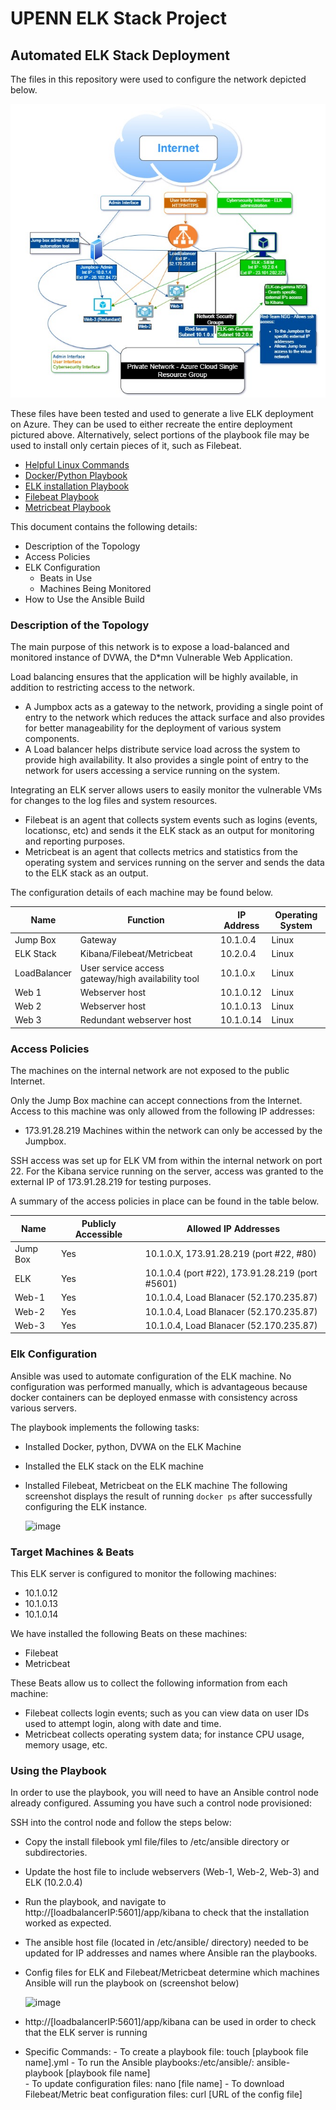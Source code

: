 # UPENN ELK Stack Project
## Automated ELK Stack Deployment

The files in this repository were used to configure the network depicted below.

![image](https://github.com/ozk649/UPENN-ELKSTACK-PROJECT/blob/main/Diagram/Project%201.jpg)

These files have been tested and used to generate a live ELK deployment on Azure. They can be used to either recreate the entire deployment pictured above. Alternatively, select portions of the playbook file may be used to install only certain pieces of it, such as Filebeat.

- [Helpful Linux Commands](https://github.com/ozk649/UPENN-ELKSTACK-PROJECT/blob/main/Bash/command-ssh-keygeneration.txt)
- [Docker/Python Playbook](https://github.com/ozk649/UPENN-ELKSTACK-PROJECT/blob/main/Ansible/pentest.yml)
- [ELK installation Playbook](https://github.com/ozk649/UPENN-ELKSTACK-PROJECT/blob/main/Ansible/install-ELK.yml)
- [Filebeat Playbook](https://github.com/ozk649/UPENN-ELKSTACK-PROJECT/blob/main/Ansible/filebeat-playbook.yml)
- [Metricbeat Playbook](https://github.com/ozk649/UPENN-ELKSTACK-PROJECT/blob/main/Ansible/metricbeat-playbook.yml)

This document contains the following details:
- Description of the Topology
- Access Policies
- ELK Configuration
  - Beats in Use
  - Machines Being Monitored
- How to Use the Ansible Build


### Description of the Topology

The main purpose of this network is to expose a load-balanced and monitored instance of DVWA, the D*mn Vulnerable Web Application.

Load balancing ensures that the application will be highly available, in addition to restricting access to the network.
- A Jumpbox acts as a gateway to the network, providing a single point of entry to the network which reduces the attack surface and also provides for better manageability for the deployment of various system components.
- A Load balancer helps distribute service load across the system to provide high availability. It also provides a single point of entry to the network for users accessing a service running on the system.

Integrating an ELK server allows users to easily monitor the vulnerable VMs for changes to the log files and system resources.
- Filebeat is an agent that collects system events such as logins (events, locationsc, etc)  and sends it the ELK stack as an output for monitoring and reporting purposes.
- Metricbeat is an agent that collects metrics and statistics from the operating system and services running on the server and sends the data to the ELK stack as an output.

The configuration details of each machine may be found below.


| Name         | Function                                            | IP Address | Operating System |
|----------    |-----------------------------------------------------|------------|------------------|
| Jump Box     | Gateway                                             | 10.1.0.4   | Linux            |
| ELK Stack    | Kibana/Filebeat/Metricbeat                          | 10.2.0.4   | Linux            |
| LoadBalancer | User service access gateway/high availability tool  | 10.1.0.x   | Linux            |
| Web 1        | Webserver host                                      | 10.1.0.12  | Linux            |
| Web 2        | Webserver host                                      | 10.1.0.13  | Linux            |
| Web 3        | Redundant webserver host                            | 10.1.0.14  | Linux            |

### Access Policies

The machines on the internal network are not exposed to the public Internet. 

Only the Jump Box machine can accept connections from the Internet. Access to this machine was only allowed from the following IP addresses:
- 173.91.28.219
Machines within the network can only be accessed by the Jumpbox.

SSH access was set up for ELK VM from within the internal network on port 22. For the Kibana service running on the server, access was granted to the external IP of 173.91.28.219 for testing purposes.

A summary of the access policies in place can be found in the table below.

| Name     | Publicly Accessible | Allowed IP Addresses                           |
|----------|---------------------|----------------------------------------------- | 
| Jump Box | Yes                 | 10.1.0.X, 173.91.28.219 (port #22, #80)        |
| ELK      | Yes                 | 10.1.0.4 (port #22), 173.91.28.219 (port #5601)|
| Web-1    | Yes                 | 10.1.0.4, Load Blanacer (52.170.235.87)        |
| Web-2    | Yes                 | 10.1.0.4, Load Blanacer (52.170.235.87)        |
| Web-3    | Yes                 | 10.1.0.4, Load Blanacer (52.170.235.87)        |
### Elk Configuration

Ansible was used to automate configuration of the ELK machine. No configuration was performed manually, which is advantageous because docker containers can be deployed enmasse with consistency across various servers.

The playbook implements the following tasks:
- Installed Docker, python, DVWA on the ELK Machine
- Installed the ELK stack on the ELK machine
- lnstalled Filebeat, Metricbeat on the ELK machine
The following screenshot displays the result of running `docker ps` after successfully configuring the ELK instance.

  ![image](https://user-images.githubusercontent.com/44678341/159196357-ebcb4cef-5085-4c90-a1b3-f47ace5399ef.png)

### Target Machines & Beats
This ELK server is configured to monitor the following machines:
- 10.1.0.12
- 10.1.0.13
- 10.1.0.14

We have installed the following Beats on these machines:
- Filebeat
- Metricbeat

These Beats allow us to collect the following information from each machine:
- Filebeat collects login events; such as you can view data on user IDs used to attempt login, along with date and time.
- Metricbeat collects operating system data; for instance CPU usage, memory usage, etc.

### Using the Playbook
In order to use the playbook, you will need to have an Ansible control node already configured. Assuming you have such a control node provisioned: 

SSH into the control node and follow the steps below:
- Copy the install filebook yml file/files to /etc/ansible directory or subdirectories.
- Update the host file to include webservers (Web-1, Web-2, Web-3) and ELK (10.2.0.4)
- Run the playbook, and navigate to http://[loadbalancerIP:5601]/app/kibana to check that the installation worked as expected.
- The ansible host file (located in /etc/ansible/ directory) needed to be updated for IP addresses and names where Ansible ran the playbooks.
- Config files for ELK and Filebeat/Metricbeat determine which machines Ansible will run the playbook on (screenshot below)

    ![image](https://user-images.githubusercontent.com/44678341/159197539-70064e61-a55a-412c-87f5-17a205426429.png)

- http://[loadbalancerIP:5601]/app/kibana can be used in order to check that the ELK server is running

- Specific Commands:
        - To create a playbook file: touch [playbook file name].yml
        - To run the Ansible playbooks:/etc/ansible/: ansible-playbook [playbook file name]   
        - To update configuration files: nano [file name]
        - To download Filebeat/Metric beat configuration files: curl [URL of the config file] 
